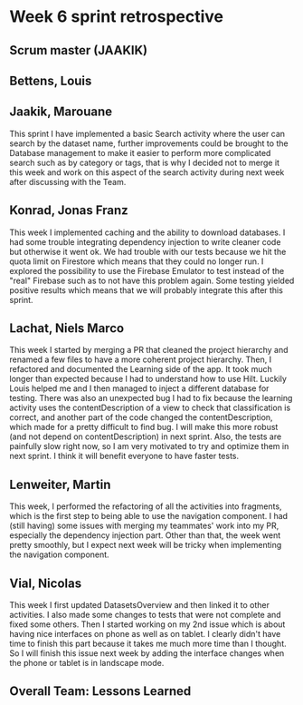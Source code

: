 # Week 6 sprint retrospective

## Scrum master (JAAKIK)

## Bettens, Louis

## Jaakik, Marouane
This sprint I have implemented a basic Search activity where the user can search by the dataset name, further improvements could be brought to the Database management to make it easier to perform more complicated search such as by category or tags, that is why I decided not to merge it this week and work on this aspect of the search activity during next week after discussing with the Team. 

## Konrad, Jonas Franz
This week I implemented caching and the ability to download databases. I had some trouble integrating dependency injection to write cleaner code but otherwise it went ok. We had trouble with our tests because we hit the quota limit on Firestore which means that they could no longer run. I explored the possibility to use the Firebase Emulator to test instead of the "real" Firebase such as to not have this problem again. Some testing yielded positive results which means that we will probably integrate this after this sprint.

## Lachat, Niels Marco
This week I started by merging a PR that cleaned the project hierarchy and renamed a few files to have a more coherent project hierarchy.
Then, I refactored and documented the Learning side of the app. It took much longer than expected because I had to understand how to use Hilt. Luckily Louis helped me and I then managed to inject a different database for testing. There was also an unexpected bug I had to fix because the learning activity uses the contentDescription of a view to check that classification is correct, and another part of the code changed the contentDescription, which made for a pretty difficult to find bug. I will make this more robust (and not depend on contentDescription) in next sprint. Also, the tests are painfully slow right now, so I am very motivated to try and optimize them in next sprint. I think it will benefit everyone to have faster tests.

## Lenweiter, Martin
This week, I performed the refactoring of all the activities into fragments, which is the first step to being able to use the navigation component. I had (still having) some issues with merging my teammates' work into my PR, especially the dependency injection part. Other than that, the week went pretty smoothly, but I expect next week will be tricky when implementing the navigation component.

## Vial, Nicolas
This week I first updated DatasetsOverview and then linked it to other activities. I also made some changes to tests that were not complete and fixed some others. Then I started working on my 2nd issue which is about having nice interfaces on phone as well as on tablet. I clearly didn't have time to finish this part because it takes me much more time than I thought. So I will finish this issue next week by adding the interface changes when the phone or tablet is in landscape mode.
## Overall Team: Lessons Learned

